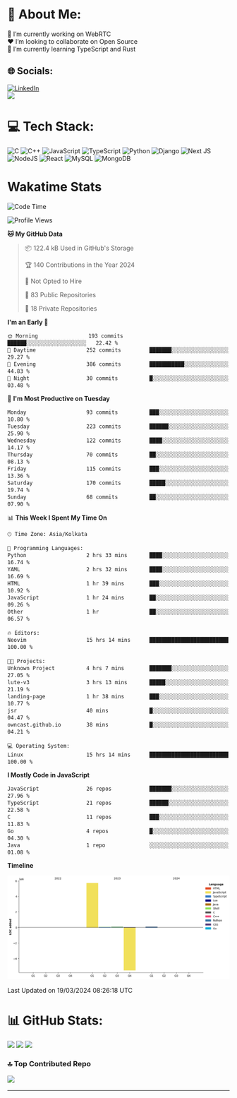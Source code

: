 # 💫 About Me:
🔭 I’m currently working on WebRTC<br>❤️ I’m looking to collaborate on Open Source<br>🌱 I’m currently learning TypeScript and Rust<br>


## 🌐 Socials:
[![LinkedIn](https://img.shields.io/badge/LinkedIn-%230077B5.svg?logo=linkedin&logoColor=white)](https://linkedin.com/in/jayanth-parthsarathy) <br/>
[![](https://visitcount.itsvg.in/api?id=Jayanth-Parthsarathy&icon=0&color=2)](https://visitcount.itsvg.in)
# 💻 Tech Stack:
![C](https://img.shields.io/badge/c-%2300599C.svg?style=for-the-badge&logo=c&logoColor=white) ![C++](https://img.shields.io/badge/c++-%2300599C.svg?style=for-the-badge&logo=c%2B%2B&logoColor=white) ![JavaScript](https://img.shields.io/badge/javascript-%23323330.svg?style=for-the-badge&logo=javascript&logoColor=%23F7DF1E) ![TypeScript](https://img.shields.io/badge/typescript-%23007ACC.svg?style=for-the-badge&logo=typescript&logoColor=white) ![Python](https://img.shields.io/badge/python-3670A0?style=for-the-badge&logo=python&logoColor=ffdd54) ![Django](https://img.shields.io/badge/django-%23092E20.svg?style=for-the-badge&logo=django&logoColor=white) ![Next JS](https://img.shields.io/badge/Next-black?style=for-the-badge&logo=next.js&logoColor=white) ![NodeJS](https://img.shields.io/badge/node.js-6DA55F?style=for-the-badge&logo=node.js&logoColor=white) ![React](https://img.shields.io/badge/react-%2320232a.svg?style=for-the-badge&logo=react&logoColor=%2361DAFB) ![MySQL](https://img.shields.io/badge/mysql-%2300f.svg?style=for-the-badge&logo=mysql&logoColor=white) ![MongoDB](https://img.shields.io/badge/MongoDB-%234ea94b.svg?style=for-the-badge&logo=mongodb&logoColor=white)

# Wakatime Stats
<!--START_SECTION:waka-->
![Code Time](http://img.shields.io/badge/Code%20Time-1%2C046%20hrs%2058%20mins-blue)

![Profile Views](http://img.shields.io/badge/Profile%20Views-7-blue)

**🐱 My GitHub Data** 

> 📦 122.4 kB Used in GitHub's Storage 
 > 
> 🏆 140 Contributions in the Year 2024
 > 
> 🚫 Not Opted to Hire
 > 
> 📜 83 Public Repositories 
 > 
> 🔑 18 Private Repositories 
 > 
**I'm an Early 🐤** 

```text
🌞 Morning                193 commits         ██████░░░░░░░░░░░░░░░░░░░   22.42 % 
🌆 Daytime                252 commits         ███████░░░░░░░░░░░░░░░░░░   29.27 % 
🌃 Evening                386 commits         ███████████░░░░░░░░░░░░░░   44.83 % 
🌙 Night                  30 commits          █░░░░░░░░░░░░░░░░░░░░░░░░   03.48 % 
```
📅 **I'm Most Productive on Tuesday** 

```text
Monday                   93 commits          ███░░░░░░░░░░░░░░░░░░░░░░   10.80 % 
Tuesday                  223 commits         ██████░░░░░░░░░░░░░░░░░░░   25.90 % 
Wednesday                122 commits         ████░░░░░░░░░░░░░░░░░░░░░   14.17 % 
Thursday                 70 commits          ██░░░░░░░░░░░░░░░░░░░░░░░   08.13 % 
Friday                   115 commits         ███░░░░░░░░░░░░░░░░░░░░░░   13.36 % 
Saturday                 170 commits         █████░░░░░░░░░░░░░░░░░░░░   19.74 % 
Sunday                   68 commits          ██░░░░░░░░░░░░░░░░░░░░░░░   07.90 % 
```


📊 **This Week I Spent My Time On** 

```text
🕑︎ Time Zone: Asia/Kolkata

💬 Programming Languages: 
Python                   2 hrs 33 mins       ████░░░░░░░░░░░░░░░░░░░░░   16.74 % 
YAML                     2 hrs 32 mins       ████░░░░░░░░░░░░░░░░░░░░░   16.69 % 
HTML                     1 hr 39 mins        ███░░░░░░░░░░░░░░░░░░░░░░   10.92 % 
JavaScript               1 hr 24 mins        ██░░░░░░░░░░░░░░░░░░░░░░░   09.26 % 
Other                    1 hr                ██░░░░░░░░░░░░░░░░░░░░░░░   06.57 % 

🔥 Editors: 
Neovim                   15 hrs 14 mins      █████████████████████████   100.00 % 

🐱‍💻 Projects: 
Unknown Project          4 hrs 7 mins        ███████░░░░░░░░░░░░░░░░░░   27.05 % 
lute-v3                  3 hrs 13 mins       █████░░░░░░░░░░░░░░░░░░░░   21.19 % 
landing-page             1 hr 38 mins        ███░░░░░░░░░░░░░░░░░░░░░░   10.77 % 
jsr                      40 mins             █░░░░░░░░░░░░░░░░░░░░░░░░   04.47 % 
owncast.github.io        38 mins             █░░░░░░░░░░░░░░░░░░░░░░░░   04.21 % 

💻 Operating System: 
Linux                    15 hrs 14 mins      █████████████████████████   100.00 % 
```

**I Mostly Code in JavaScript** 

```text
JavaScript               26 repos            ███████░░░░░░░░░░░░░░░░░░   27.96 % 
TypeScript               21 repos            ██████░░░░░░░░░░░░░░░░░░░   22.58 % 
C                        11 repos            ███░░░░░░░░░░░░░░░░░░░░░░   11.83 % 
Go                       4 repos             █░░░░░░░░░░░░░░░░░░░░░░░░   04.30 % 
Java                     1 repo              ░░░░░░░░░░░░░░░░░░░░░░░░░   01.08 % 
```



**Timeline**

![Lines of Code chart](https://raw.githubusercontent.com/Jayanth-Parthsarathy/Jayanth-Parthsarathy/main/assets/bar_graph.png)


 Last Updated on 19/03/2024 08:26:18 UTC
<!--END_SECTION:waka-->
# 📊 GitHub Stats:
![](https://github-readme-stats.vercel.app/api?username=Jayanth-Parthsarathy&theme=tokyonight&hide_border=false&include_all_commits=false&count_private=false) 
![](https://github-readme-streak-stats.herokuapp.com/?user=Jayanth-Parthsarathy&theme=tokyonight&hide_border=false)
![](https://github-readme-stats.vercel.app/api/top-langs/?username=Jayanth-Parthsarathy&theme=tokyonight&hide_border=false&include_all_commits=false&count_private=false&layout=compact)

### 🔝 Top Contributed Repo
![](https://github-contributor-stats.vercel.app/api?username=Jayanth-Parthsarathy&limit=5&theme=tokyonight&combine_all_yearly_contributions=true)

---


<!-- Proudly created with GPRM ( https://gprm.itsvg.in ) -->
